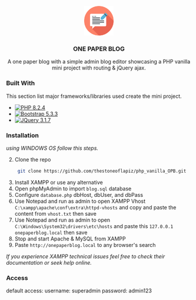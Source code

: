 <div align="center">
  <img src="assets/blog.png" alt="Logo" height="80">

  <h3 align="center">ONE PAPER BLOG</h3>

  <p align="center">
    A one paper blog with a simple admin blog editor showcasing a PHP vanilla mini project with routing & jQuery ajax. 
  </p>
</div>

### Built With

This section list major frameworks/libraries used create the mini project.

* [![PHP 8.2.4][php.net]][php-url]
* [![Bootstrap 5.3.3][Bootstrap.com]][Bootstrap-url]
* [![JQuery 3.1.7][JQuery.com]][JQuery-url]

<!-- MARKDOWN LINKS & IMAGES -->
<!-- https://www.markdownguide.org/basic-syntax/#reference-style-links -->
[php.net]: https://img.shields.io/badge/PHP-7A86B8?style=for-the-badge&logo=php&logoColor=white
[php-url]: https://www.php.net/
[Bootstrap.com]: https://img.shields.io/badge/Bootstrap-563D7C?style=for-the-badge&logo=bootstrap&logoColor=white
[Bootstrap-url]: https://getbootstrap.com
[JQuery.com]: https://img.shields.io/badge/jQuery-0769AD?style=for-the-badge&logo=jquery&logoColor=white
[JQuery-url]: https://jquery.com 

### Installation

_using WINDOWS OS follow this steps._

2. Clone the repo
   ```sh
    git clone https://github.com/thestoneoflapiz/php_vanilla_OPB.git
   ```
3. Install XAMPP or use any alternative
4. Open phpMyAdmin to import `blog.sql` database
5. Configure `database.php` dbHost, dbUser, and dbPass
6. Use Notepad and run as admin to open XAMPP Vhost `C:\xampp\apache\conf\extra\httpd-vhosts` and copy and paste the content from `vhost.txt` then save
7. Use Notepad and run as admin to open `C:\Windows\System32\drivers\etc\hosts` and paste this `127.0.0.1		onepaperblog.local` then save
8. Stop and start Apache & MySQL from XAMPP
9. Paste `http://onepaperblog.local` to any browser's search

_If you experience XAMPP technical issues feel free to check their documentation or seek help online._

### Access

default access: 
username: superadmin
password: admin123